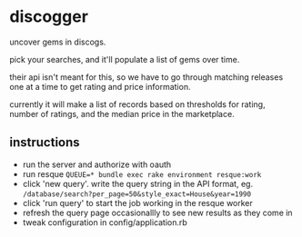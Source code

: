 # discogger

uncover gems in discogs.

pick your searches, and it'll populate a list of gems over time.

their api isn't meant for this, so we have to go through matching releases one at a time to get rating and price information. 

currently it will make a list of records based on thresholds for rating, number of ratings, and the median price in the marketplace.

## instructions
- run the server and authorize with oauth
- run resque `QUEUE=* bundle exec rake environment resque:work`
- click 'new query'.  write the query string in the API format, eg. `/database/search?per_page=50&style_exact=House&year=1990`
- click 'run query' to start the job working in the resque worker
- refresh the query page occasionallly to see new results as they come in
- tweak configuration in config/application.rb
